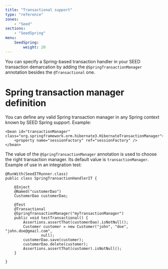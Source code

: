 ```yaml
---
title: "Transactional support"
type: "reference"
zones:
    - "Seed"
sections:
    - "SeedSpring"
menu:
    SeedSpring:
        weight: 20
---
```


You can specify a Spring-based transaction handler in your SEED transaction demarcation by adding the
`@SpringTransactionManager` annotation besides the `@Transactional` one.

# Spring transaction manager definition

You can define any valid Spring transaction manager in any Spring context known by SEED Spring support. Example:
		
	<bean id="transactionManager" class="org.springframework.orm.hibernate3.HibernateTransactionManager">
		<property name="sessionFactory" ref="sessionFactory" />
	</bean>

The value of the `@SpringTransactionManager` annotation is used to choose the right transaction manager. Its default
value is `transactionManager`. Example of use in an integration test:

	@RunWith(SeedITRunner.class)
	public class SpringTransactionHandlerIT {
	
		@Inject
		@Named("customerDao")
		CustomerDao customerDao;
	
		@Test
		@Transactional
		@SpringTransactionManager("myTransactionManager")
		public void testTransactional() {
			Assertions.assertThat(customerDao).isNotNull();
			Customer customer = new Customer("john", "doe", "john.doe@gmail.com",
					null);
			customerDao.save(customer);
			customerDao.delete(customer);
			Assertions.assertThat(customer).isNotNull();
		}

	}
